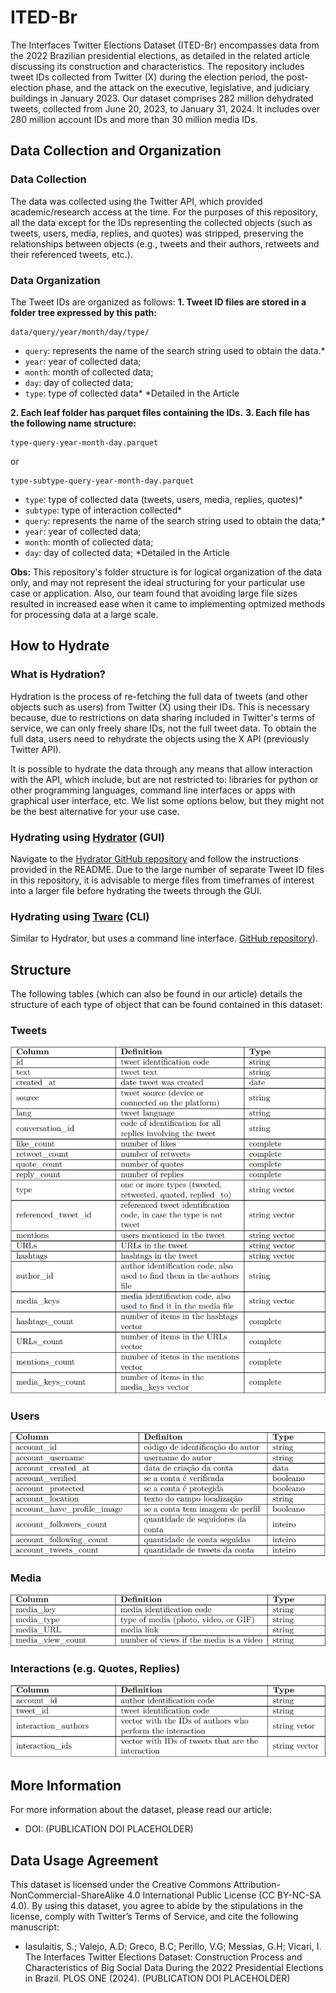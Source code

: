 # ITED-Br

The Interfaces Twitter Elections Dataset (ITED-Br) encompasses data from the 2022 Brazilian presidential elections, as detailed in the related article discussing its construction and characteristics. The repository includes tweet IDs collected from Twitter (X) during the election period, the post-election phase, and the attack on the executive, legislative, and judiciary buildings in January 2023. Our dataset comprises 282 million dehydrated tweets, collected from June 20, 2023, to January 31, 2024. It includes over 280 million account IDs and more than 30 million media IDs.

## Data Collection and Organization

### Data Collection
The data was collected using the Twitter API, which provided academic/research access at the time. For the purposes of this repository, all the data except for the IDs representing the collected objects (such as tweets, users, media, replies, and quotes) was stripped, preserving the relationships between objects (e.g., tweets and their authors, retweets and their referenced tweets, etc.).

### Data Organization
The Tweet IDs are organized as follows:
__1. Tweet ID files are stored in a folder tree expressed by this path:__
```
data/query/year/month/day/type/
```
- `query`: represents the name of the search string used to obtain the data.*
- `year`: year of collected data;
- `month`: month of collected data;
- `day`: day of collected data;
- `type`: type of collected data*
*Detailed in the Article

__2. Each leaf folder has parquet files containing the IDs.__
__3. Each file has the following name structure:__
```
type-query-year-month-day.parquet
```
or
```
type-subtype-query-year-month-day.parquet
```
- `type`: type of collected data (tweets, users, media, replies, quotes)*
- `subtype`: type of interaction collected*
- `query`: represents the name of the search string used to obtain the data;*
- `year`: year of collected data;
- `month`: month of collected data;
- `day`: day of collected data;
*Detailed in the Article

__Obs:__ This repository's folder structure is for logical organization of the data only, and may not represent the ideal structuring for your particular use case or application. Also, our team found that avoiding large file sizes resulted in increased ease when it came to implementing optmized methods for processing data at a large scale.

## How to Hydrate

### What is Hydration?
Hydration is the process of re-fetching the full data of tweets (and other objects such as users) from Twitter (X) using their IDs. This is necessary because, due to restrictions on data sharing included in Twitter's terms of service, we can only freely share IDs, not the full tweet data. To obtain the full data, users need to rehydrate the objects using the X API (previously Twitter API).

It is possible to hydrate the data through any means that allow interaction with the API, which include, but are not restricted to: libraries for python or other programming languages, command line interfaces or apps with graphical user interface, etc. We list some options below, but they might not be the best alternative for your use case.

### Hydrating using [Hydrator](https://github.com/DocNow/hydrator) (GUI)
Navigate to the [Hydrator GitHub repository](https://github.com/DocNow/hydrator) and follow the instructions provided in the README. Due to the large number of separate Tweet ID files in this repository, it is advisable to merge files from timeframes of interest into a larger file before hydrating the tweets through the GUI.

### Hydrating using [Twarc](https://github.com/DocNow/twarc) (CLI)
Similar to Hydrator, but uses a command line interface. [GitHub repository](https://github.com/DocNow/twarc)).

## Structure

The following tables (which can also be found in our article) details the structure of each type of object that can be found contained in this dataset:

### Tweets

![Tweet properties](https://github.com/Interfaces-UFSCAR/ITED-Br/blob/main/tables/Tweets.png)

### Users

![User properties](https://github.com/Interfaces-UFSCAR/ITED-Br/blob/main/tables/Users.png)

### Media

![Tweet properties](https://github.com/Interfaces-UFSCAR/ITED-Br/blob/main/tables/Media.png)

### Interactions (e.g. Quotes, Replies)

![Tweet properties](https://github.com/Interfaces-UFSCAR/ITED-Br/blob/main/tables/Interactions.png)

## More Information

For more information about the dataset, please read our article:
- DOI: (PUBLICATION DOI PLACEHOLDER)

## Data Usage Agreement

This dataset is licensed under the Creative Commons Attribution-NonCommercial-ShareAlike 4.0 International Public License (CC BY-NC-SA 4.0). By using this dataset, you agree to abide by the stipulations in the license, comply with Twitter’s Terms of Service, and cite the following manuscript: 
- Iasulaitis, S.; Valejo, A.D; Greco, B.C; Perillo, V.G; Messias, G.H; Vicari, I. The Interfaces Twitter Elections Dataset: Construction Process and Characteristics of Big Social Data During the 2022 Presidential Elections in Brazil. PLOS ONE (2024). (PUBLICATION DOI PLACEHOLDER)
